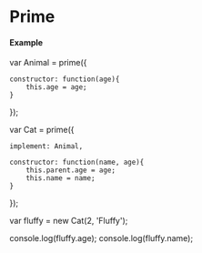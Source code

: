# Prime


#### Example

var Animal = prime({
	
	constructor: function(age){
		this.age = age;
	}

});

var Cat = prime({
	
	implement: Animal,

	constructor: function(name, age){
		this.parent.age = age;
		this.name = name;
	}

});


var fluffy = new Cat(2, 'Fluffy');

console.log(fluffy.age);
console.log(fluffy.name);